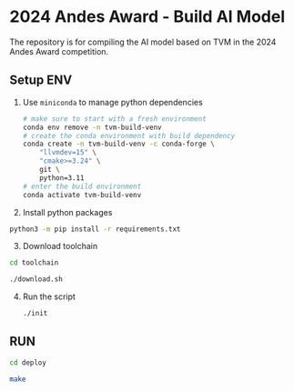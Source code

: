 # 2024 Andes Award - Build AI Model

The repository is for compiling the AI model based on TVM in the 2024 Andes Award competition.

## Setup ENV

1. Use `miniconda` to manage python dependencies
    ```bash
    # make sure to start with a fresh environment
    conda env remove -n tvm-build-venv
    # create the conda environment with build dependency
    conda create -n tvm-build-venv -c conda-forge \
        "llvmdev=15" \
        "cmake>=3.24" \
        git \
        python=3.11
    # enter the build environment
    conda activate tvm-build-venv
    ```
2. Install python packages
```bash
python3 -m pip install -r requirements.txt
```

3. Download toolchain
```bash
cd toolchain

./download.sh
```

4. Run the script
    ```bash
    ./init
    ```

## RUN

```bash
cd deploy

make
```